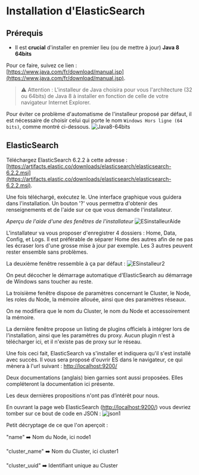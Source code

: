 # Installation d'ElasticSearch

## Prérequis

- Il est **crucial** d'installer en premier lieu (ou de mettre à jour) **Java 8 64bits**

Pour ce faire, suivez ce lien : [https://www.java.com/fr/download/manual.jsp](https://www.java.com/fr/download/manual.jsp).
>  :warning: Attention : L'installeur de Java choisira pour vous l'architecture (32 ou 64bits) de Java 8 à installer en fonction de celle de votre navigateur Internet Explorer.

Pour éviter ce problème d'automatisme de l'installeur proposé par défaut, il est nécessaire de choisir celui qui porte le nom `Windows Hors ligne (64 bits)`, comme montré ci-dessous.
![Java8-64bits](/uploads/7c82d20f9d3924f468c68215b4a4c448/Java8-64bits.PNG)

## ElasticSearch

Téléchargez ElasticSearch 6.2.2 à cette adresse : [https://artifacts.elastic.co/downloads/elasticsearch/elasticsearch-6.2.2.msi](https://artifacts.elastic.co/downloads/elasticsearch/elasticsearch-6.2.2.msi).

Une fois téléchargé, exécutez le. 
Une interface graphique vous guidera dans l'installation. 
Un bouton '?' vous permettra d'obtenir des renseignements et de l'aide sur ce que vous demande l'installateur. 

*Aperçu de l'aide d'une des fenêtres de l'installateur*
![ESinstalleurAide](/uploads/fbeb32c78a724880576942222733ad13/ESinstalleurAide.PNG)

L'installateur va vous proposer d'enregistrer 4 dossiers : Home, Data, Config, et Logs.
Il est préférable de séparer Home des autres afin de ne pas les écraser lors d'une grosse mise à jour par exemple. Les 3 autres peuvent rester ensemble sans problèmes.

La deuxième fenêtre ressemble à ça par défaut :
![ESinstalleur2](/uploads/3d1d95a548958beb0bc356b9e1831fff/ESinstalleur2.PNG)

On peut décocher le démarrage automatique d'ElasticSearch au démarrage de Windows sans toucher au reste. 

La troisième fenêtre dispose de paramètres concernant le Cluster, le Node, les roles du Node, la mémoire allouée, ainsi que des paramètres réseaux. 

On ne modifiera que le nom du Cluster, le nom du Node et accessoirement la mémoire. 

La dernière fenêtre propose un listing de plugins officiels à intégrer lors de l'installation, ainsi que les paramètres du proxy. Aucun plugin n'est à télécharger ici, et il n'existe pas de proxy sur le réseau. 

Une fois ceci fait, ElasticSearch va s'installer et indiquera qu'il s'est installé avec succès. 
Il vous sera proposé d'ouvrir ES dans le navigateur, ce qui mènera à l'url suivant : [http://localhost:9200/](http://localhost:9200/)

Deux documentations (anglais) bien garnies sont aussi proposées. Elles compléteront la documentation ici présente.

Les deux dernières propositions n'ont pas d’intérêt pour nous. 

En ouvrant la page web ElasticSearch ([http://localhost:9200/](http://localhost:9200/)) vous devriez tomber sur ce bout de code en JSON :
![json1](/uploads/bf5d6e30d6c4acdb05fb8aa3370b94cf/json1.PNG)

Petit décryptage de ce que l'on aperçoit : 

"name" :arrow_right: Nom du Node, ici node1

"cluster_name" :arrow_right: Nom du Cluster, ici cluster1

"cluster_uuid" :arrow_right: Identifiant unique au Cluster




